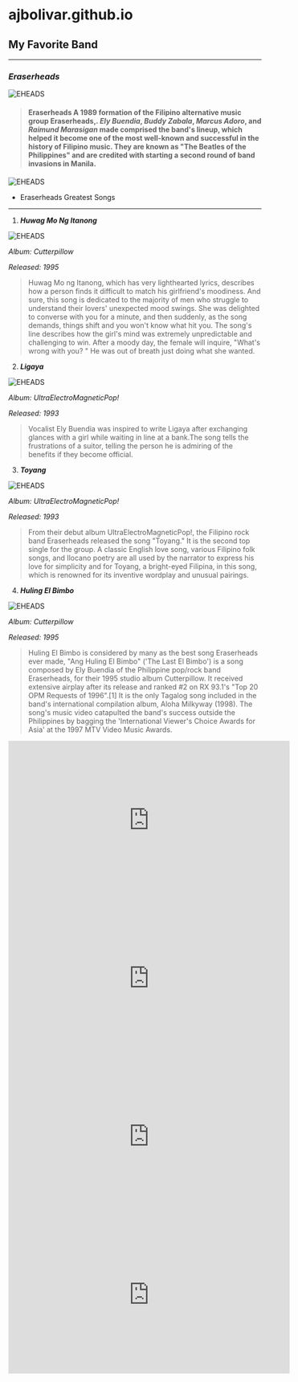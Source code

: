 # ajbolivar.github.io
## My Favorite Band
- - -
### ***Eraserheads***

![EHEADS](https://modernparenting.onemega.com/wp-content/uploads/2022/09/Our-90s-Hearts-The-Eraserheads-are-Reuniting-for-a-Concert.jpg)

> #### Eraserheads A 1989 formation of the Filipino alternative music group Eraserheads,. *Ely Buendia*, *Buddy Zabala*, *Marcus Adoro*, and *Raimund Marasigan* made comprised the band's lineup, which helped it become one of the most well-known and successful in the history of Filipino music. They are known as "The Beatles of the Philippines" and are credited with starting a second round of band invasions in Manila.

![EHEADS](https://bandwagon-gig-finder.s3.amazonaws.com/editorials/uploads/pictures/6971/content_ultraelectromagneticpop_eraserheads.jpg)

- Eraserheads Greatest Songs
- - -
1. ***Huwag Mo Ng Itanong***

![EHEADS](https://i.ytimg.com/vi/CJQIGh98mvc/hq720.jpg?sqp=-oaymwEhCK4FEIIDSFryq4qpAxMIARUAAAAAGAElAADIQj0AgKJD&rs=AOn4CLBQyOcem9O63_hsl8OCXYtD-KmtSg)

_Album: Cutterpillow_

_Released: 1995_

>Huwag Mo ng Itanong, which has very lighthearted lyrics, describes how a person finds it difficult to match his girlfriend's moodiness. And sure, this song is dedicated to the majority of men who struggle to understand their lovers' unexpected mood swings. She was delighted to converse with you for a minute, and then suddenly, as the song demands, things shift and you won't know what hit you. The song's line describes how the girl's mind was extremely unpredictable and challenging to win. After a moody day, the female will inquire, "What's wrong with you? " He was out of breath just doing what she wanted.

2. ***Ligaya***

![EHEADS](https://img.wattpad.com/cover/316435481-288-k851013.jpg)

_Album: UltraElectroMagneticPop!_

_Released: 1993_

>Vocalist Ely Buendia was inspired to write Ligaya after exchanging glances with a girl while waiting in line at a bank.The song tells the frustrations of a suitor, telling the person he is admiring of the benefits if they become official.

3. ***Toyang***

![EHEADS](https://c-fa.cdn.smule.com/rs-s66/arr/ba/03/767fed23-e0fa-4013-9a1d-1e3f0cbc44cd.jpg)

_Album: UltraElectroMagneticPop!_

_Released: 1993_

>From their debut album UltraElectroMagneticPop!, the Filipino rock band Eraserheads released the song "Toyang." It is the second top single for the group. A classic English love song, various Filipino folk songs, and Ilocano poetry are all used by the narrator to express his love for simplicity and for Toyang, a bright-eyed Filipina, in this song, which is renowned for its inventive wordplay and unusual pairings.

4. ***Huling El Bimbo***

![EHEADS](https://media.interaksyon.com/wp-content/uploads/2022/09/eraserheads-huling-el-bimbo.jpg)

_Album: Cutterpillow_

_Released: 1995_

>Huling El Bimbo is considered by many as the best song Eraserheads ever made, "Ang Huling El Bimbo" ('The Last El Bimbo') is a song composed by Ely Buendia of the Philippine pop/rock band Eraserheads, for their 1995 studio album Cutterpillow. It received extensive airplay after its release and ranked #2 on RX 93.1's "Top 20 OPM Requests of 1996".[1] It is the only Tagalog song included in the band's international compilation album, Aloha Milkyway (1998). The song's music video catapulted the band's success outside the Philippines by bagging the 'International Viewer's Choice Awards for Asia' at the 1997 MTV Video Music Awards.

<iframe width="560" height="315" src="https://www.youtube.com/embed/wR2Vk3HOIzM" title="YouTube video player" frameborder="0" allow="accelerometer; autoplay; clipboard-write; encrypted-media; gyroscope; picture-in-picture" allowfullscreen></iframe>

<iframe width="560" height="315" src="https://www.youtube.com/embed/lajnSJZpI34" title="YouTube video player" frameborder="0" allow="accelerometer; autoplay; clipboard-write; encrypted-media; gyroscope; picture-in-picture" allowfullscreen></iframe>

<iframe width="560" height="315" src="https://www.youtube.com/embed/wAT2e9jLsng" title="YouTube video player" frameborder="0" allow="accelerometer; autoplay; clipboard-write; encrypted-media; gyroscope; picture-in-picture" allowfullscreen></iframe>

<iframe width="560" height="315" src="https://www.youtube.com/embed/YAdZztibEY0" title="YouTube video player" frameborder="0" allow="accelerometer; autoplay; clipboard-write; encrypted-media; gyroscope; picture-in-picture" allowfullscreen></iframe>
